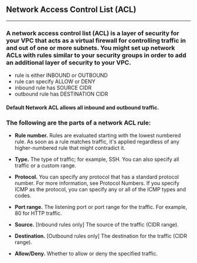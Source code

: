 ## Network Access Control List (ACL)
---
### A network access control list (ACL) is a layer of security for your VPC that acts as a virtual  firewall for controlling traffic in and out of one or more subnets. You might set up network ACLs with rules similar to your security groups in order to add an additional layer of security to your VPC.

- rule is either INBOUND or OUTBOUND
- rule can specify ALLOW or DENY
- inbound rule has SOURCE CIDR
- outbound rule has DESTINATION CIDR

#### Default Network ACL allows all inbound and outbound traffic.

### The following are the parts of a network ACL rule:

- **Rule number.** Rules are evaluated starting with the lowest numbered rule. As soon as a rule matches traffic, it's applied regardless of any higher-numbered rule that might contradict it.

- **Type.** The type of traffic; for example, SSH. You can also specify all traffic or a custom range.

- **Protocol.** You can specify any protocol that has a standard protocol number. For more information, see Protocol Numbers. If you specify ICMP as the protocol, you can specify any or all of the ICMP types and codes.

- **Port range.** The listening port or port range for the traffic. For example, 80 for HTTP traffic.

- **Source.** [Inbound rules only] The source of the traffic (CIDR range).

- **Destination.** [Outbound rules only] The destination for the traffic (CIDR range).

- **Allow/Deny.** Whether to allow or deny the specified traffic.
